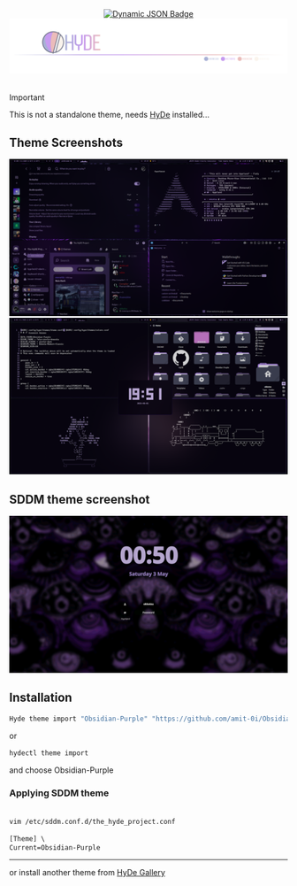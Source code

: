 <div align = center>
    <a href="https://discord.gg/tGGFXtND">
        <img alt="Dynamic JSON Badge" src="https://img.shields.io/badge/dynamic/json?url=https%3A%2F%2Fdiscordapp.com%2Fapi%2Finvites%2FmT5YqjaJFh%3Fwith_counts%3Dtrue&query=%24.approximate_member_count&suffix=%20members&style=for-the-badge&logo=discord&logoSize=auto&label=The%20HyDe%20Project&labelColor=ebbcba&color=c79bf0">    
    </a>
</div>
<div align = center><img src="https://raw.githubusercontent.com/prasanthrangan/hyprdots/main/Source/assets/hyde_banner.png"><br><br></div>

> [!IMPORTANT]
> This is not a standalone theme, needs [HyDe](https://github.com/HyDE-Project/HyDE) installed...

## Theme Screenshots
![t1](./screenshots/1.png)
![t2](./screenshots/2.png)

## SDDM theme screenshot
![t3](./screenshots/sddm.png)

## Installation
```sh
Hyde theme import "Obsidian-Purple" "https://github.com/amit-0i/Obsidian-Purple"
```

or

```sh
hydectl theme import
```

and choose Obsidian-Purple


### Applying SDDM theme

```sh

vim /etc/sddm.conf.d/the_hyde_project.conf

```
```
[Theme] \
Current=Obsidian-Purple
```

---

or install another theme from [HyDe Gallery](https://github.com/kRHYME7/hyde-gallery)
